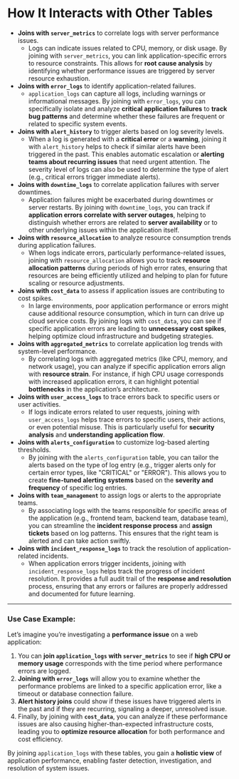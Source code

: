 # How It Interacts with Other Tables

- **Joins with `server_metrics`** to correlate logs with server performance issues.
    - Logs can indicate issues related to CPU, memory, or disk usage. By joining with `server_metrics`, you can link application-specific errors to resource constraints. This allows for **root cause analysis** by identifying whether performance issues are triggered by server resource exhaustion.
- **Joins with `error_logs`** to identify application-related failures.
    - `application_logs` can capture all logs, including warnings or informational messages. By joining with `error_logs`, you can specifically isolate and analyze **critical application failures** to **track bug patterns** and determine whether these failures are frequent or related to specific system events.
- **Joins with `alert_history`** to trigger alerts based on log severity levels.
    - When a log is generated with a **critical error** or a **warning**, joining it with `alert_history` helps to check if similar alerts have been triggered in the past. This enables automatic escalation or **alerting teams about recurring issues** that need urgent attention. The severity level of logs can also be used to determine the type of alert (e.g., critical errors trigger immediate alerts).
- **Joins with `downtime_logs`** to correlate application failures with server downtimes.
    - Application failures might be exacerbated during downtimes or server restarts. By joining with `downtime_logs`, you can track if **application errors correlate with server outages**, helping to distinguish whether errors are related to **server availability** or to other underlying issues within the application itself.
- **Joins with `resource_allocation`** to analyze resource consumption trends during application failures.
    - When logs indicate errors, particularly performance-related issues, joining with `resource_allocation` allows you to track **resource allocation patterns** during periods of high error rates, ensuring that resources are being efficiently utilized and helping to plan for future scaling or resource adjustments.
- **Joins with `cost_data`** to assess if application issues are contributing to cost spikes.
    - In large environments, poor application performance or errors might cause additional resource consumption, which in turn can drive up cloud service costs. By joining logs with `cost_data`, you can see if specific application errors are leading to **unnecessary cost spikes**, helping optimize cloud infrastructure and budgeting strategies.
- **Joins with `aggregated_metrics`** to correlate application log trends with system-level performance.
    - By correlating logs with aggregated metrics (like CPU, memory, and network usage), you can analyze if specific application errors align with **resource strain**. For instance, if high CPU usage corresponds with increased application errors, it can highlight potential **bottlenecks** in the application’s architecture.
- **Joins with `user_access_logs`** to trace errors back to specific users or user activities.
    - If logs indicate errors related to user requests, joining with `user_access_logs` helps trace errors to specific users, their actions, or even potential misuse. This is particularly useful for **security analysis** and **understanding application flow**.
- **Joins with `alerts_configuration`** to customize log-based alerting thresholds.
    - By joining with the `alerts_configuration` table, you can tailor the alerts based on the type of log entry (e.g., trigger alerts only for certain error types, like "CRITICAL" or "ERROR"). This allows you to create **fine-tuned alerting systems** based on the **severity and frequency** of specific log entries.
- **Joins with `team_management`** to assign logs or alerts to the appropriate teams.
    - By associating logs with the teams responsible for specific areas of the application (e.g., frontend team, backend team, database team), you can streamline the **incident response process** and **assign tickets** based on log patterns. This ensures that the right team is alerted and can take action swiftly.
- **Joins with `incident_response_logs`** to track the resolution of application-related incidents.
    - When application errors trigger incidents, joining with `incident_response_logs` helps track the progress of incident resolution. It provides a full audit trail of the **response and resolution** process, ensuring that any errors or failures are properly addressed and documented for future learning.

---

### **Use Case Example**:

Let’s imagine you’re investigating a **performance issue** on a web application:

1. You can **join `application_logs` with `server_metrics`** to see if **high CPU or memory usage** corresponds with the time period where performance errors are logged.
2. **Joining with `error_logs`** will allow you to examine whether the performance problems are linked to a specific application error, like a timeout or database connection failure.
3. **Alert history joins** could show if these issues have triggered alerts in the past and if they are recurring, signaling a deeper, unresolved issue.
4. Finally, by joining with **`cost_data`**, you can analyze if these performance issues are also causing higher-than-expected infrastructure costs, leading you to **optimize resource allocation** for both performance and cost efficiency.

By joining `application_logs` with these tables, you gain a **holistic view** of application performance, enabling faster detection, investigation, and resolution of system issues.